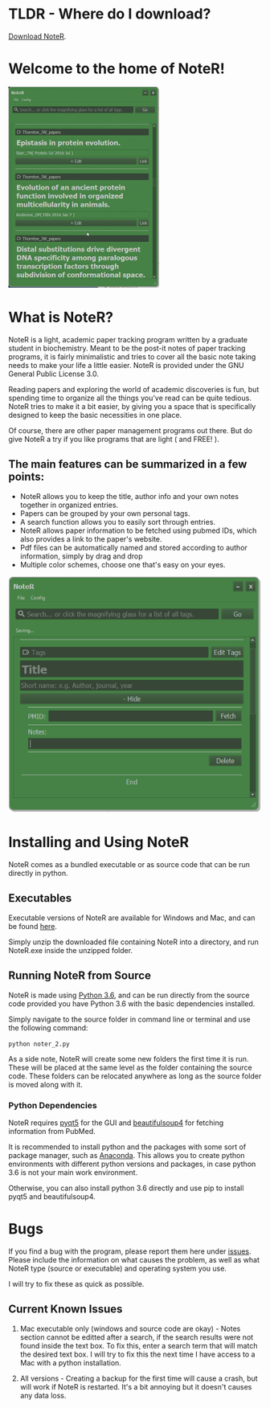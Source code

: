 # TLDR - Where do I download?

[Download NoteR](https://github.com/johnchen93/NoteR/releases).

# Welcome to the home of NoteR!

![image](graphics/noter_demo2.gif)


# What is NoteR?

NoteR is a light, academic paper tracking program written by a graduate student
in biochemistry. Meant to be the post-it notes of paper tracking programs, it
is fairly minimalistic and tries to cover all the basic note taking needs to
make your life a little easier. NoteR is provided under the GNU General Public License 3.0.

Reading papers and exploring the world of academic discoveries is fun, but spending
time to organize all the things you've read can be quite tedious. NoteR tries to make
it a bit easier, by giving you a space that is specifically designed to keep the 
basic necessities in one place. 

Of course, there are other paper management programs out there. But do give NoteR
a try if you like programs that are light ( and FREE! ).

## The main features can be summarized in a few points:


* NoteR allows you to keep the title, author info and your own notes together
  in organized entries.
* Papers can be grouped by your own personal tags.
* A search function allows you to easily sort through entries.
* NoteR allows paper information to be fetched using pubmed IDs, which also
  provides a link to the paper's website.
* Pdf files can be automatically named and stored according to author
  information, simply by drag and drop
* Multiple color schemes, choose one that's easy on your eyes.

![image_2](graphics/noter_screen.PNG)

# Installing and Using NoteR

NoteR comes as a bundled executable or as source code that can be run directly in python.

## Executables

Executable versions of NoteR are available for Windows and Mac, and can be found [here](https://github.com/johnchen93/NoteR/releases).

Simply unzip the downloaded file containing NoteR into a directory, and run NoteR.exe inside the unzipped folder.

## Running NoteR from Source

NoteR is made using [Python 3.6](https://www.python.org/downloads/), and can be run directly from the source code provided you have Python 3.6 with the basic dependencies installed.

Simply navigate to the source folder in command line or terminal and use the following command:

`python noter_2.py`

As a side note, NoteR will create some new folders the first time it is run. These will be placed at the same level as the folder containing the source code. These folders can be relocated anywhere as long as the source folder is moved along with it.

### Python Dependencies
NoteR requires [pyqt5](https://pypi.org/project/PyQt5/) for the GUI and [beautifulsoup4](https://pypi.org/project/beautifulsoup4/) for fetching information from PubMed.

It is recommended to install python and the packages with some sort of package manager, such as [Anaconda](https://www.anaconda.com/download/). This allows you to create python environments with different python versions and packages, in case python 3.6 is not your main work environment. 

Otherwise, you can also install python 3.6 directly and use pip to install pyqt5 and beautifulsoup4.

# Bugs

If you find a bug with the program, please report them here under [issues](https://github.com/johnchen93/NoteR/issues). Please include the information on what causes the problem, as well as what NoteR type (source or executable) and operating system you use. 

I will try to fix these as quick as possible.

## Current Known Issues

1. Mac executable only (windows and source code are okay) - Notes section cannot be editted after a search, if the search results were not found inside the text box. To fix this, enter a search term that will match the desired text box. I will try to fix this the next time I have access to a Mac with a python installation.

2. All versions - Creating a backup for the first time will cause a crash, but will work if NoteR is restarted. It's a bit annoying but it doesn't causes any data loss.
